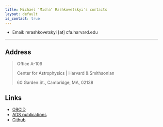 ```yaml
---
title: Michael 'Misha' Rashkovetskyi's contacts
layout: default
is_contact: true
---
```


* Email: mrashkovetskyi [at] cfa.harvard.edu

---

## Address

> Office A-109
>
> Center for Astrophysics \| Harvard & Smithsonian
>  
> 60 Garden St., Cambridge, MA, 02138

## Links

* [ORCID](https://orcid.org/0000-0001-7144-2349)
* [ADS publications](https://ui.adsabs.harvard.edu/search/q=orcid%3A0000-0001-7144-2349&sort=date+desc)
* [Github](https://github.com/misharash)